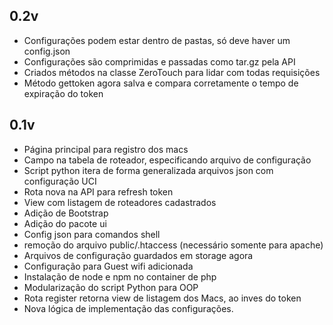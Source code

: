 ## **0.2v**
* Configurações podem estar dentro de pastas, só deve haver um config.json
* Configurações são comprimidas e passadas como tar.gz pela API
* Criados métodos na classe ZeroTouch para lidar com todas requisições
* Método gettoken agora salva e compara corretamente o tempo de expiração do token


## **0.1v**
* Página principal para registro dos macs
* Campo na tabela de roteador, especificando arquivo de configuração
* Script python itera de forma generalizada arquivos json com configuração UCI
* Rota nova na API para refresh token
* View com listagem de roteadores cadastrados
* Adição de Bootstrap
* Adição do pacote ui
* Config json para comandos shell
* remoção do arquivo public/.htaccess (necessário somente para apache)
* Arquivos de configuração guardados em storage agora
* Configuração para Guest wifi adicionada
* Instalação de node e npm no container de php
* Modularização do script Python para OOP
* Rota register retorna view de listagem dos Macs, ao inves do token
* Nova lógica de implementação das configurações.
